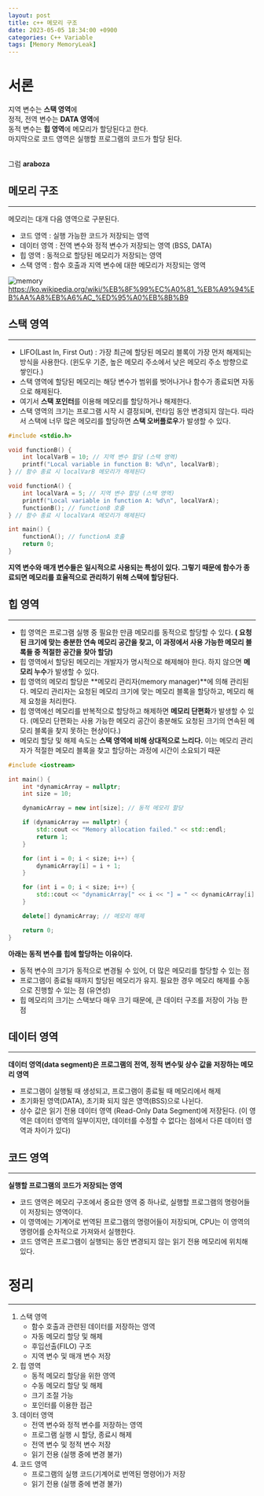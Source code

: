 ```yaml
---
layout: post
title: c++ 메모리 구조
date: 2023-05-05 18:34:00 +0900
categories: C++ Variable
tags: [Memory MemoryLeak]
---
```


# 서론
지역 변수는 **스택 영역**에 <br/>
정적, 전역 변수는 **DATA 영역**에 <br/>
동적 변수는 **힙 영역**에 메모리가 할당된다고 한다. <br/>
마지막으로 코드 영역은 실행할 프로그램의 코드가 할당 된다.<br/><br/>

그럼
**araboza**

## 메모리 구조
----------------
메모리는 대개 다음 영역으로 구분된다.
- 코드 영역 : 실행 가능한 코드가 저장되는 영역
- 데이터 영역 : 전역 변수와 정적 변수가 저장되는 영역 (BSS, DATA)
- 힙 영역 : 동적으로 할당된 메모리가 저장되는 영역
- 스택 영역 : 함수 호출과 지역 변수에 대한 메모리가 저장되는 영역

![memory](https://user-images.githubusercontent.com/69189889/236433871-b81dd30b-3810-403e-86c3-36acd849a080.png)
https://ko.wikipedia.org/wiki/%EB%8F%99%EC%A0%81_%EB%A9%94%EB%AA%A8%EB%A6%AC_%ED%95%A0%EB%8B%B9

## 스택 영역
----------
- LIFO(Last In, First Out) : 가장 최근에 할당된 메모리 블록이 가장 먼저 해제되는 방식을 사용한다. (윈도우 기준, 높은 메모리 주소에서 낮은 메모리 주소 방향으로 쌓인다.)
- 스택 영역에 할당된 메모리는 해당 변수가 범위를 벗어나거나 함수가 종료되면 자동으로 해제된다.
- 여기서 **스택 포인터**를 이용해 메모리를 할당하거나 해제한다.
- 스택 영역의 크기는 프로그램 시작 시 결정되며, 런타임 동안 변경되지 않는다. 따라서 스택에 너무 많은 메모리를 할당하면 **스택 오버플로우**가 발생할 수 있다.

```cpp 
#include <stdio.h>

void functionB() {
    int localVarB = 10; // 지역 변수 할당 (스택 영역)
    printf("Local variable in function B: %d\n", localVarB);
} // 함수 종료 시 localVarB 메모리가 해제된다

void functionA() {
    int localVarA = 5; // 지역 변수 할당 (스택 영역)
    printf("Local variable in function A: %d\n", localVarA);
    functionB(); // functionB 호출
} // 함수 종료 시 localVarA 메모리가 해제된다

int main() {
    functionA(); // functionA 호출
    return 0;
}

```
**지역 변수와 매개 변수들은 일시적으로 사용되는 특성이 있다. 그렇기 때문에 함수가 종료되면 메모리를 효율적으로 관리하기 위해 스택에 할당된다.**

## 힙 영역
---------------
 - 힙 영역은 프로그램 실행 중 필요한 만큼 메모리를 동적으로 할당할 수 있다. **( 요청된 크기에 맞는 충분한 연속 메모리 공간을 찾고, 이 과정에서 사용 가능한 메모리 블록들 중 적절한 공간을 찾아 할당)**
 - 힙 영역에서 할당된 메모리는 개발자가 명시적으로 해제해야 한다. 하지 않으면 **메모리 누수**가 발생할 수 있다. 
 - 힙 영역의 메모리 할당은 **메모리 관리자(memory manager)**에 의해 관리된다. 메모리 관리자는 요청된 메모리 크기에 맞는 메모리 블록을 할당하고, 메모리 해제 요청을 처리한다.
 - 힙 영역에선 메모리를 반복적으로 할당하고 해제하면 **메모리 단편화**가 발생할 수 있다. (메모리 단편화는 사용 가능한 메모리 공간이 충분해도 요청된 크기의 연속된 메모리 블록을 찾지 못하는 현상이다.)
 - 메모리 할당 및 해제 속도는 **스택 영역에 비해 상대적으로 느리다.** 이는 메모리 관리자가 적절한 메모리 블록을 찾고 할당하는 과정에 시간이 소요되기 때문
  
```cpp
#include <iostream>

int main() {
    int *dynamicArray = nullptr;
    int size = 10;

    dynamicArray = new int[size]; // 동적 메모리 할당

    if (dynamicArray == nullptr) {
        std::cout << "Memory allocation failed." << std::endl;
        return 1;
    }

    for (int i = 0; i < size; i++) {
        dynamicArray[i] = i + 1;
    }

    for (int i = 0; i < size; i++) {
        std::cout << "dynamicArray[" << i << "] = " << dynamicArray[i] << std::endl;
    }

    delete[] dynamicArray; // 메모리 해제

    return 0;
}
```
**아래는 동적 변수를 힙에 할당하는 이유이다.**
- 동적 변수의 크기가 동적으로 변경될 수 있어, 더 많은 메모리를 할당할 수 있는 점
- 프로그램이 종료될 때까지 할당된 메모리가 유지. 필요한 경우 메모리 해제를 수동으로 진행할 수 있는 점 (유연성)
- 힙 메모리의 크기는 스택보다 매우 크기 때문에, 큰 데이터 구조를 저장이 가능 한 점

## 데이터 영역
-------------
**데이터 영역(data segment)은 프로그램의 전역, 정적 변수및 상수 값을 저장하는 메모리 영역**
- 프로그램이 실행될 때 생성되고, 프로그램이 종료될 때 메모리에서 해제
- 초기화된 영역(DATA), 초기화 되지 않은 영역(BSS)으로 나뉜다.
- 상수 값은 읽기 전용 데이터 영역 (Read-Only Data Segment)에 저장된다. (이 영역은 데이터 영역의 일부이지만, 데이터를 수정할 수 없다는 점에서 다른 데이터 영역과 차이가 있다)
  
## 코드 영역
-----------
**실행할 프로그램의 코드가 저장되는 영역**
- 코드 영역은 메모리 구조에서 중요한 영역 중 하나로, 실행할 프로그램의 명령어들이 저장되는 영역이다. 
- 이 영역에는 기계어로 번역된 프로그램의 명령어들이 저장되며, CPU는 이 영역의 명령어를 순차적으로 가져와서 실행한다. 
- 코드 영역은 프로그램이 실행되는 동안 변경되지 않는 읽기 전용 메모리에 위치해 있다.
  
# 정리
-------------
1. 스택 영역
   - 함수 호출과 관련된 데이터를 저장하는 영역
   - 자동 메모리 할당 및 해제
   - 후입선출(FILO) 구조
   - 지역 변수 및 매개 변수 저장
2. 힙 영역
   - 동적 메모리 할당을 위한 영역
   - 수동 메모리 할당 및 해제
   - 크기 조절 가능
   - 포인터를 이용한 접근
3. 데이터 영역
   - 전역 변수와 정적 변수를 저장하는 영역
   - 프로그램 실행 시 할당, 종료시 해제
   - 전역 변수 및 정적 변수 저장
   - 읽기 전용 (실행 중에 변경 불가)
4. 코드 영역
   - 프로그램의 실행 코드(기계어로 번역된 명령어)가 저장
   - 읽기 전용 (실행 중에 변경 불가)